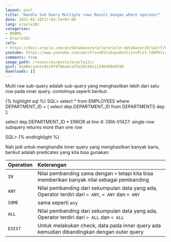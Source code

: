 ```yaml
---
layout: post
title: "Handle Sub Query Multiple rows Result dengan where operator"
date: 2021-02-18T17:03:14+07:00
lang: oracle18c
categories:
- RDBMS
- Oracle18c
refs: 
- https://docs.oracle.com/en/database/oracle/oracle-database/19/sqlrf/Using-Subqueries.html#GUID-53A705B6-0358-4E2B-92ED-A83DE83DFD20
youtube: https://www.youtube.com/watch?v=nEVssSopvHc&list=PLV1-tdmPblvzqS-Z57hZ_spTRtVvnYYpV&index=50
comments: true
image_path: /resources/posts/oracle12c/
gist: dimMaryanto93/8f9f0ba4caf5a28c56111246499e97d0
downloads: []
---
```


Multi row sub-query adalah sub-query yang menghasilkan lebih dari satu row pada inner query. contohnya seperti berikut:

{% highlight sql %}
SQL> select *
from EMPLOYEES
where DEPARTMENT_ID = (
    select dep.DEPARTMENT_ID
    from DEPARTMENTS dep
);  


select dep.DEPARTMENT_ID
    *
ERROR at line 4:
ORA-01427: single-row subquery returns more than one row

SQL>
{% endhighlight %}

Nah jadi untuk menghandle inner query yang menghasilkan banyak baris, berikut adalah predicates yang kita bisa gunakan:

| Operation | Keterangan    |
| :---      | :---          |
| `IN`      | Nilai pembanding sama dengan `=` tetapi kita bisa memberikan banyak nilai sebagai pembanding |
| `ANY`     | Nilai pembanding dari sekumpulan data yang ada, Operator terdiri dari `> ANY`, `< ANY` dan `= ANY` |
| `SOME`    | sama seperti `any` |
| `ALL`     | Nilai pembanding dari sekumpulan data yang ada, Operator terdiri dari `> ALL` dan `< ALL` |
| `EXIST`     | Untuk melakukan check, data pada inner query ada kemudian dibandingkan dengan outer query |


